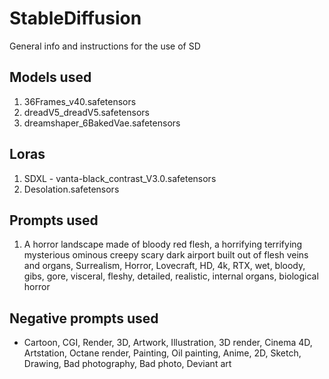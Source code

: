 # StableDiffusion
General info and instructions for the use of SD

## Models used
1) 36Frames_v40.safetensors
2) dreadV5_dreadV5.safetensors
3) dreamshaper_6BakedVae.safetensors

## Loras
1) SDXL - vanta-black_contrast_V3.0.safetensors
2) Desolation.safetensors

## Prompts used
1) A horror landscape made of bloody red flesh, a horrifying terrifying mysterious ominous creepy scary dark airport built out of flesh veins and organs, Surrealism, Horror, Lovecraft, HD, 4k, RTX, wet, bloody, gibs, gore, visceral, fleshy, detailed, realistic, internal organs, biological horror 

## Negative prompts used
- Cartoon, CGI, Render, 3D, Artwork, Illustration, 3D render, Cinema 4D, Artstation, Octane render, Painting, Oil painting, Anime, 2D, Sketch, Drawing, Bad photography, Bad photo, Deviant art
